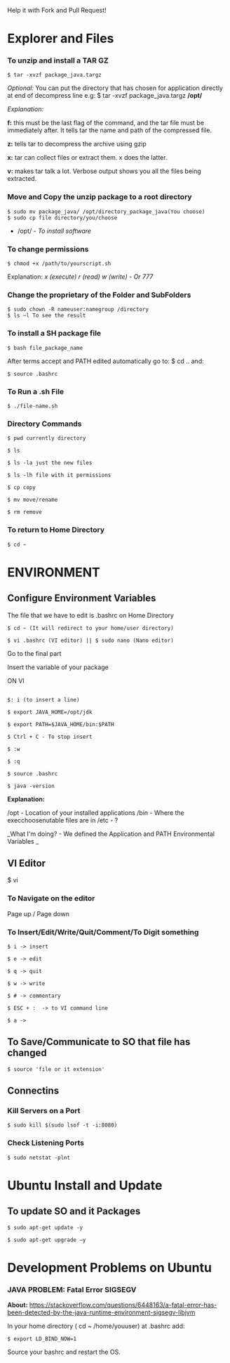Help it with Fork and Pull Request!

# Explorer and Files 

### To unzip and install a TAR GZ 
```
$ tar -xvzf package_java.targz 
```
_Optional:_ You can put the directory that has chosen for application directly at end of decompress line
e.g: $ tar -xvzf package_java.targz **/opt/**

_Explanation:_

**f:** this must be the last flag of the command, and the tar file must be immediately after. It tells tar the name and path of the compressed file. 

**z:** tells tar to decompress the archive using gzip 

**x:** tar can collect files or extract them. x does the latter. 

**v:** makes tar talk a lot. Verbose output shows you all the files being extracted. 


### Move and Copy the unzip package to a root directory 
```
$ sudo mv package_java/ /opt/directory_package_java(You choose) 
$ sudo cp file directory/you/choose 
```

- /opt/ - _To install software_

### To change permissions 
```
$ chmod +x /path/to/yourscript.sh 
```
Explanation: _x (execute) r (read) w (write) - Or 777_
 

### Change the proprietary of the Folder and SubFolders 
```
$ sudo chown -R nameuser:namegroup /directory 
$ ls –l To see the result 
```
 
### To install a SH package file 
```
$ bash file_package_name 
```
After terms accept and PATH edited automatically go to: $ cd .. and: 
```
$ source .bashrc 
```
 
### To Run a .sh File 
```
$ ./file-name.sh 
```
 
### Directory Commands 
```
$ pwd currently directory 

$ ls 

$ ls -la just the new files 

$ ls -lh file with it permissions 

$ cp copy 

$ mv move/rename 

$ rm remove
```

### To return to Home Directory 
```
$ cd ~ 
```
 
# ENVIRONMENT 

## Configure Environment Variables 

The file that we have to edit is .bashrc on Home Directory 
```
$ cd ~ (It will redirect to your home/user directory) 

$ vi .bashrc (VI editor) || $ sudo nano (Nano editor) 
```

Go to the final part 

Insert the variable of your package 

ON VI
```

$: i (to insert a line) 

$ export JAVA_HOME=/opt/jdk 

$ export PATH=$JAVA_HOME/bin:$PATH 

$ Ctrl + C - To stop insert 

$ :w 

$ :q 

$ source .bashrc 

$ java -version 

```

**Explanation:**

/opt - Location of your installed applications 
/bin - Where the execchoosenutable files are in 
/etc - ? 

_What I'm doing? - We defined the Application and PATH Environmental Variables _

 
## VI Editor 

$ vi 

### To Navigate on the editor 
Page up / Page down 

### To Insert/Edit/Write/Quit/Comment/To Digit something 
```
$ i -> insert 

$ e -> edit 

$ q -> quit 

$ w -> write 

$ # -> commentary 

$ ESC + :  -> to VI command line 

$ a -> 
```

## To Save/Communicate to SO that file has changed 
```
$ source 'file or it extension' 
```

## Connectins 

### Kill Servers on a Port 
```
$ sudo kill $(sudo lsof -t -i:8080) 
```

### Check Listening Ports
```
$ sudo netstat -plnt
```
 
# Ubuntu Install and Update

## To update SO and it Packages 
```
$ sudo apt-get update -y 

$ sudo apt-get upgrade –y 
```
 
# Development Problems on Ubuntu

### JAVA PROBLEM: Fatal Error SIGSEGV 

**About:** https://stackoverflow.com/questions/6448163/a-fatal-error-has-been-detected-by-the-java-runtime-environment-sigsegv-libjvm 
 
In your home directory ( cd ~ /home/youuser) at .bashrc add: 
```
$ export LD_BIND_NOW=1 
```

Source your bashrc and restart the OS. 
